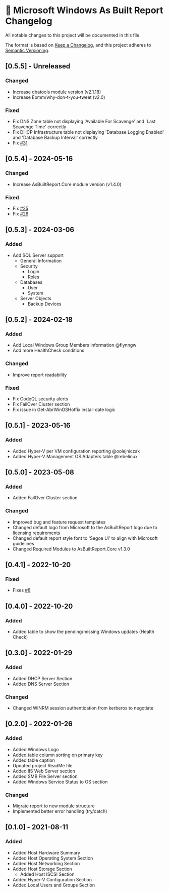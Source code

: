 # :arrows_counterclockwise: Microsoft Windows As Built Report Changelog

All notable changes to this project will be documented in this file.

The format is based on [Keep a Changelog](https://keepachangelog.com/en/1.0.0/),
and this project adheres to [Semantic Versioning](https://semver.org/spec/v2.0.0.html).

## [0.5.5] - Unreleased

### Changed

- Increase dbatools module version (v2.1.18)
- Increase Eomm/why-don-t-you-tweet (v2.0)

### Fixed

- Fix DNS Zone table not displaying 'Available For Scavenge' and 'Last Scavenge Time' correctly
- Fix DHCP Infrastructure table not displaying 'Database Logging Enabled' and 'Database Backup Interval' correctly
- Fix [#31](https://github.com/AsBuiltReport/AsBuiltReport.Microsoft.Windows/issues/31)

## [0.5.4] - 2024-05-16

### Changed

- Increase AsBuiltReport.Core module version (v1.4.0)

### Fixed

- Fix [#25](https://github.com/AsBuiltReport/AsBuiltReport.Microsoft.Windows/issues/25)
- Fix [#26](https://github.com/AsBuiltReport/AsBuiltReport.Microsoft.Windows/issues/26)

## [0.5.3] - 2024-03-06

### Added

- Add SQL Server support
  - General Information
  - Security
    - Login
    - Roles
  - Databases
    - User
    - System
  - Server Objects
    - Backup Devices

## [0.5.2] - 2024-02-18

### Added

- Add Local Windows Group Members information @flynngw
- Add more HealthCheck conditions

### Changed

- Improve report readability

### Fixed

- Fix CodeQL security alerts
- Fix FailOver Cluster section
- Fix issue in Get-AbrWinOSHotfix install date logic

## [0.5.1] - 2023-05-16

### Added

- Added Hyper-V per VM configuration reporting @oolejniczak
- Added Hyper-V Management OS Adapters table @rebelinux

## [0.5.0] - 2023-05-08

### Added

- Added FailOver Cluster section

### Changed

- Improved bug and feature request templates
- Changed default logo from Microsoft to the AsBuiltReport logo due to licensing requirements
- Changed default report style font to 'Segoe Ui' to align with Microsoft guidelines
- Changed Required Modules to AsBuiltReport.Core v1.3.0

## [0.4.1] - 2022-10-20

### Fixed

- Fixes [#8](https://github.com/AsBuiltReport/AsBuiltReport.Microsoft.Windows/issues/8)

## [0.4.0] - 2022-10-20

### Added

- Added table to show the pending/missing Windows updates (Health Check)

## [0.3.0] - 2022-01-29

### Added

- Added DHCP Server Section
- Added DNS Server Section

### Changed

- Changed WINRM session authentication from kerberos to negotiate

## [0.2.0] - 2022-01-26

### Added

- Added Windows Logo
- Added table column sorting on primary key
- Added table caption
- Updated project ReadMe file
- Added IIS Web Server section
- Added SMB File Server section
- Added Windows Service Status to OS section

### Changed

- Migrate report to new module structure
- Implemented better error handling (try/catch)

## [0.1.0] - 2021-08-11

### Added

- Added Host Hardware Summary
- Added Host Operating System Section
- Added Host Networking Section
- Added Host Storage Section
  - Added Host ISCSI Section
- Added Hyper-V Configuration Section
- Added Local Users and Groups Section
